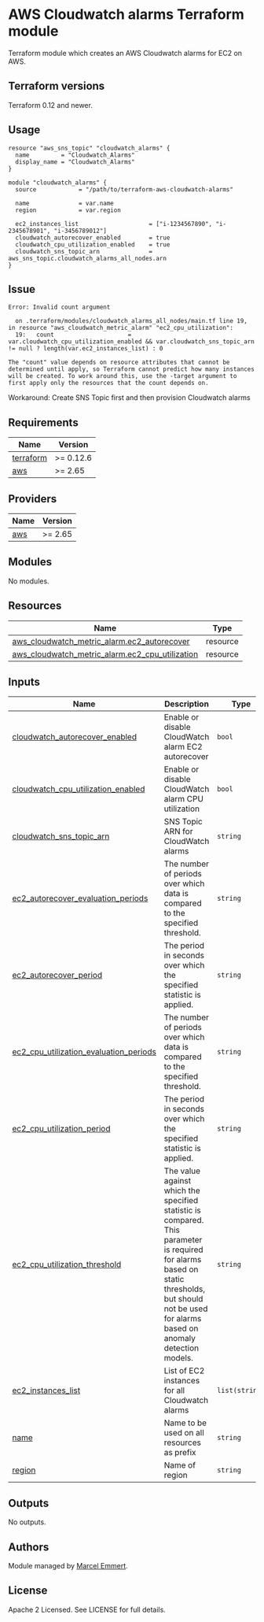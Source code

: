 # AWS Cloudwatch alarms Terraform module

Terraform module which creates an AWS Cloudwatch alarms for EC2 on AWS.

## Terraform versions

Terraform 0.12 and newer. 

## Usage

```hcl
resource "aws_sns_topic" "cloudwatch_alarms" {
  name         = "Cloudwatch_Alarms"
  display_name = "Cloudwatch_Alarms"
}

module "cloudwatch_alarms" {
  source            = "/path/to/terraform-aws-cloudwatch-alarms"

  name              = var.name
  region            = var.region

  ec2_instances_list                    = ["i-1234567890", "i-2345678901", "i-3456789012"]
  cloudwatch_autorecover_enabled        = true
  cloudwatch_cpu_utilization_enabled    = true
  cloudwatch_sns_topic_arn              = aws_sns_topic.cloudwatch_alarms_all_nodes.arn
}
```

## Issue
```
Error: Invalid count argument

  on .terraform/modules/cloudwatch_alarms_all_nodes/main.tf line 19, in resource "aws_cloudwatch_metric_alarm" "ec2_cpu_utilization":
  19:   count                     = var.cloudwatch_cpu_utilization_enabled && var.cloudwatch_sns_topic_arn != null ? length(var.ec2_instances_list) : 0

The "count" value depends on resource attributes that cannot be determined until apply, so Terraform cannot predict how many instances will be created. To work around this, use the -target argument to first apply only the resources that the count depends on.
```

Workaround:
Create SNS Topic first and then provision Cloudwatch alarms

## Requirements

| Name | Version |
|------|---------|
| <a name="requirement_terraform"></a> [terraform](#requirement\_terraform) | >= 0.12.6 |
| <a name="requirement_aws"></a> [aws](#requirement\_aws) | >= 2.65 |

## Providers

| Name | Version |
|------|---------|
| <a name="provider_aws"></a> [aws](#provider\_aws) | >= 2.65 |

## Modules

No modules.

## Resources

| Name | Type |
|------|------|
| [aws_cloudwatch_metric_alarm.ec2_autorecover](https://registry.terraform.io/providers/hashicorp/aws/latest/docs/resources/cloudwatch_metric_alarm) | resource |     
| [aws_cloudwatch_metric_alarm.ec2_cpu_utilization](https://registry.terraform.io/providers/hashicorp/aws/latest/docs/resources/cloudwatch_metric_alarm) | resource | 

## Inputs

| Name | Description | Type | Default | Required |
|------|-------------|------|---------|:--------:|
| <a name="input_cloudwatch_autorecover_enabled"></a> [cloudwatch\_autorecover\_enabled](#input\_cloudwatch\_autorecover\_enabled) | Enable or disable CloudWatch alarm EC2 autorecover | `bool` | `true` | no |
| <a name="input_cloudwatch_cpu_utilization_enabled"></a> [cloudwatch\_cpu\_utilization\_enabled](#input\_cloudwatch\_cpu\_utilization\_enabled) | Enable or disable CloudWatch alarm CPU utilization | `bool` | `false` | no |
| <a name="input_cloudwatch_sns_topic_arn"></a> [cloudwatch\_sns\_topic\_arn](#input\_cloudwatch\_sns\_topic\_arn) | SNS Topic ARN for CloudWatch alarms | `string` | `null` | no |
| <a name="input_ec2_autorecover_evaluation_periods"></a> [ec2\_autorecover\_evaluation\_periods](#input\_ec2\_autorecover\_evaluation\_periods) | The number of periods over which data is compared to the specified threshold. | `string` | `"2"` | no |
| <a name="input_ec2_autorecover_period"></a> [ec2\_autorecover\_period](#input\_ec2\_autorecover\_period) | The period in seconds over which the specified statistic is applied. | `string` | `"60"` | no |
| <a name="input_ec2_cpu_utilization_evaluation_periods"></a> [ec2\_cpu\_utilization\_evaluation\_periods](#input\_ec2\_cpu\_utilization\_evaluation\_periods) | The number of periods over which data is compared to the specified threshold. | `string` | `"2"` | no |
| <a name="input_ec2_cpu_utilization_period"></a> [ec2\_cpu\_utilization\_period](#input\_ec2\_cpu\_utilization\_period) | The period in seconds over which the specified statistic is applied. | `string` | `"120"` | no |
| <a name="input_ec2_cpu_utilization_threshold"></a> [ec2\_cpu\_utilization\_threshold](#input\_ec2\_cpu\_utilization\_threshold) | The value against which the specified statistic is compared. This parameter is required for alarms based on static thresholds, but should not be used for alarms based on anomaly detection models. | `string` | `"80"` | no |
| <a name="input_ec2_instances_list"></a> [ec2\_instances\_list](#input\_ec2\_instances\_list) | List of EC2 instances for all Cloudwatch alarms | `list(string)` | `null` | no |
| <a name="input_name"></a> [name](#input\_name) | Name to be used on all resources as prefix | `string` | n/a | yes |
| <a name="input_region"></a> [region](#input\_region) | Name of region | `string` | n/a | yes |

## Outputs

No outputs.

## Authors

Module managed by [Marcel Emmert](https://github.com/echomike80).

## License

Apache 2 Licensed. See LICENSE for full details.
